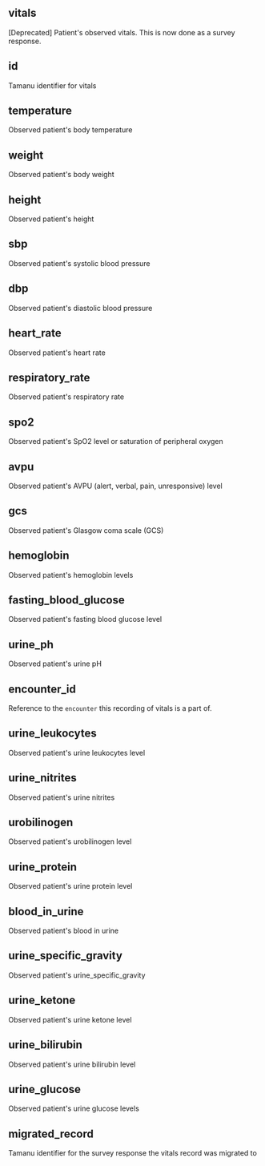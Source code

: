 ## vitals

[Deprecated] Patient's observed vitals. This is now done as a survey response.

## id

Tamanu identifier for vitals

## temperature

Observed patient's body temperature

## weight

Observed patient's body weight

## height

Observed patient's height

## sbp

Observed patient's systolic blood pressure

## dbp

Observed patient's diastolic blood pressure

## heart_rate

Observed patient's heart rate

## respiratory_rate

Observed patient's respiratory rate

## spo2

Observed patient's SpO2 level or saturation of peripheral oxygen

## avpu

Observed patient's AVPU (alert, verbal, pain, unresponsive) level

## gcs

Observed patient's Glasgow coma scale (GCS)

## hemoglobin

Observed patient's hemoglobin levels

## fasting_blood_glucose

Observed patient's fasting blood glucose level

## urine_ph

Observed patient's urine pH

## encounter_id

Reference to the `encounter` this recording of vitals is a part of.

## urine_leukocytes

Observed patient's urine leukocytes level

## urine_nitrites

Observed patient's urine nitrites

## urobilinogen

Observed patient's urobilinogen level

## urine_protein

Observed patient's urine protein level

## blood_in_urine

Observed patient's blood in urine

## urine_specific_gravity

Observed patient's urine_specific_gravity

## urine_ketone

Observed patient's urine ketone level

## urine_bilirubin

Observed patient's urine bilirubin level

## urine_glucose

Observed patient's urine glucose levels

## migrated_record

Tamanu identifier for the survey response the vitals record was migrated to

